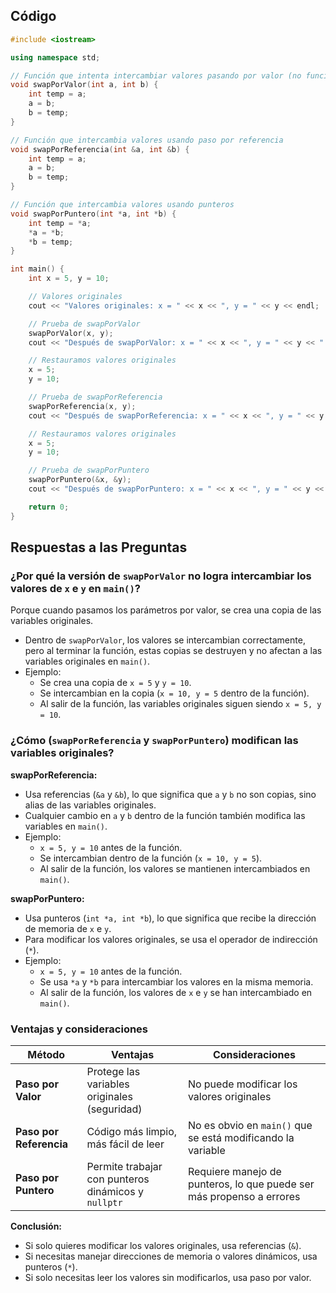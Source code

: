 
## Código 
```cpp
#include <iostream>

using namespace std;

// Función que intenta intercambiar valores pasando por valor (no funcionará correctamente)
void swapPorValor(int a, int b) {
    int temp = a;
    a = b;
    b = temp;
}

// Función que intercambia valores usando paso por referencia
void swapPorReferencia(int &a, int &b) {
    int temp = a;
    a = b;
    b = temp;
}

// Función que intercambia valores usando punteros
void swapPorPuntero(int *a, int *b) {
    int temp = *a;
    *a = *b;
    *b = temp;
}

int main() {
    int x = 5, y = 10;

    // Valores originales
    cout << "Valores originales: x = " << x << ", y = " << y << endl;

    // Prueba de swapPorValor
    swapPorValor(x, y);
    cout << "Después de swapPorValor: x = " << x << ", y = " << y << " (No cambia)\n";

    // Restauramos valores originales
    x = 5;
    y = 10;

    // Prueba de swapPorReferencia
    swapPorReferencia(x, y);
    cout << "Después de swapPorReferencia: x = " << x << ", y = " << y << " (Valores intercambiados correctamente)\n";

    // Restauramos valores originales
    x = 5;
    y = 10;

    // Prueba de swapPorPuntero
    swapPorPuntero(&x, &y);
    cout << "Después de swapPorPuntero: x = " << x << ", y = " << y << " (Valores intercambiados correctamente)\n";

    return 0;
}
```

## **Respuestas a las Preguntas**
### ¿Por qué la versión de `swapPorValor` no logra intercambiar los valores de `x` e `y` en `main()`?
Porque cuando pasamos los parámetros por valor, se crea una copia de las variables originales.  

- Dentro de `swapPorValor`, los valores se intercambian correctamente, pero al terminar la función, estas copias se destruyen y no afectan a las variables originales en `main()`.  
- Ejemplo:  
  - Se crea una copia de `x = 5` y `y = 10`.
  - Se intercambian en la copia (`x = 10, y = 5` dentro de la función).
  - Al salir de la función, las variables originales siguen siendo `x = 5, y = 10`.

### ¿Cómo (`swapPorReferencia` y `swapPorPuntero`) modifican las variables originales?
**swapPorReferencia:**  
- Usa referencias (`&a` y `&b`), lo que significa que `a` y `b` no son copias, sino alias de las variables originales.  
- Cualquier cambio en `a` y `b` dentro de la función también modifica las variables en `main()`.  
- Ejemplo:  
  - `x = 5, y = 10` antes de la función.  
  - Se intercambian dentro de la función (`x = 10, y = 5`).  
  - Al salir de la función, los valores se mantienen intercambiados en `main()`.  

**swapPorPuntero:**  
- Usa punteros (`int *a, int *b`), lo que significa que recibe la dirección de memoria de `x` e `y`.  
- Para modificar los valores originales, se usa el operador de indirección (`*`).  
- Ejemplo:  
  - `x = 5, y = 10` antes de la función.  
  - Se usa `*a` y `*b` para intercambiar los valores en la misma memoria.  
  - Al salir de la función, los valores de `x` e `y` se han intercambiado en `main()`.  

### Ventajas y consideraciones
| Método | Ventajas | Consideraciones |
|--------|---------|----------------|
| **Paso por Valor** | Protege las variables originales (seguridad) | No puede modificar los valores originales |
| **Paso por Referencia** | Código más limpio, más fácil de leer | No es obvio en `main()` que se está modificando la variable |
| **Paso por Puntero** | Permite trabajar con punteros dinámicos y `nullptr` | Requiere manejo de punteros, lo que puede ser más propenso a errores |

**Conclusión:**  
- Si solo quieres modificar los valores originales, usa referencias (`&`).  
- Si necesitas manejar direcciones de memoria o valores dinámicos, usa punteros (`*`).  
- Si solo necesitas leer los valores sin modificarlos, usa paso por valor.  
